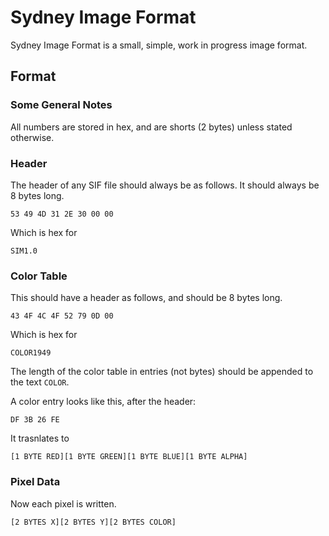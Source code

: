 # Sydney Image Format

Sydney Image Format is a small, simple, work in progress image format.

## Format

### Some General Notes

All numbers are stored in hex, and are shorts (2 bytes) unless stated otherwise.

### Header

The header of any SIF file should always be as follows. It should always be 8 bytes long.

```
53 49 4D 31 2E 30 00 00
```

Which is hex for

```
SIM1.0  
```

### Color Table

This should have a header as follows, and should be 8 bytes long.

```
43 4F 4C 4F 52 79 0D 00
```

Which is hex for

```
COLOR1949
```

The length of the color table in entries (not bytes) should be appended to the text `COLOR`.

A color entry looks like this, after the header:

```
DF 3B 26 FE
```

It trasnlates to

```
[1 BYTE RED][1 BYTE GREEN][1 BYTE BLUE][1 BYTE ALPHA]
```

### Pixel Data

Now each pixel is written.

```
[2 BYTES X][2 BYTES Y][2 BYTES COLOR]
```
